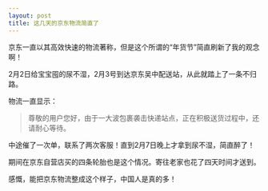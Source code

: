 ```yaml
---
layout: post
title: 这几天的京东物流简直了
---
```


京东一直以其高效快速的物流著称，但是这个所谓的“年货节”简直刷新了我的观念啊！

2月2日给宝宝囤的尿不湿，2月3号到达京东吴中配送站，从此就踏上了一条不归路。

<!--more-->

物流一直显示：

> 尊敬的用户您好，由于一大波包裹袭击快递站点，正在积极送货过程中，还请耐心等待。

中途催了一次单，联系了两次客服！直到2月7日晚上才拿到尿不湿，简直醉了！

期间在京东自营店买的四条轮胎也是这个情况。寄往老家也花了四天时间才送到。

感慨，能把京东物流整成这个样子，中国人是真的多！
